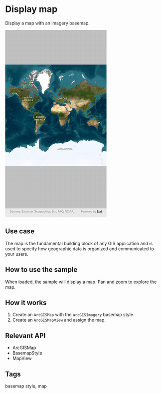 # Display map

Display a map with an imagery basemap.

![Image of display map](display_map.png)

## Use case

The map is the fundamental building block of any GIS application and is used to specify how geographic data is organized and communicated to your users.

## How to use the sample

When loaded, the sample will display a map. Pan and zoom to explore the map.

## How it works

1. Create an `ArcGISMap` with the `arcGISImagery` basemap style.
2. Create an `ArcGISMapView` and assign the map.

## Relevant API

* ArcGISMap
* BasemapStyle
* MapView

## Tags

basemap style, map
